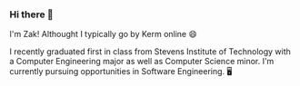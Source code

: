 ### Hi there 👋

I'm Zak! Althought I typically go by Kerm online 😄

I recently graduated first in class from Stevens Institute of Technology with a Computer Engineering major as well as Computer Science minor. I'm currently pursuing opportunities in Software Engineering. 🖥️

<!--
**KermWasTaken/KermWasTaken** is a ✨ _special_ ✨ repository because its `README.md` (this file) appears on your GitHub profile.

Here are some ideas to get you started:

- 🔭 I’m currently working on ...
- 🌱 I’m currently learning ...
- 👯 I’m looking to collaborate on ...
- 🤔 I’m looking for help with ...
- 💬 Ask me about ...
- 📫 How to reach me: ...
- 😄 Pronouns: ...
- ⚡ Fun fact: ...
-->
